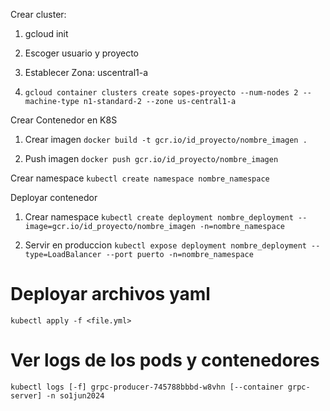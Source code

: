 Crear cluster:
1. gcloud init

2. Escoger usuario y proyecto

3. Establecer Zona: uscentral1-a

4. `gcloud container clusters create sopes-proyecto --num-nodes 2 --machine-type n1-standard-2 --zone us-central1-a`


Crear Contenedor en K8S
1. Crear imagen
`docker build -t gcr.io/id_proyecto/nombre_imagen .`

2. Push imagen
`docker push gcr.io/id_proyecto/nombre_imagen`

Crear namespace
`kubectl create namespace nombre_namespace`

Deployar contenedor
1. Crear namespace
`kubectl create deployment nombre_deployment --image=gcr.io/id_proyecto/nombre_imagen -n=nombre_namespace`

2. Servir en produccion
`kubectl expose deployment nombre_deployment --type=LoadBalancer --port puerto -n=nombre_namespace`

# Deployar archivos yaml
`kubectl apply -f <file.yml>`

# Ver logs de los pods y contenedores
`kubectl logs [-f] grpc-producer-745788bbbd-w8vhn [--container grpc-server] -n so1jun2024`
